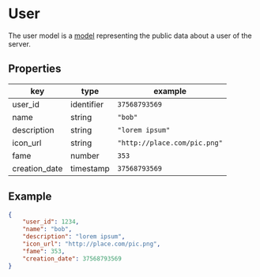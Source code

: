 # User

The user model is a [model](../models.md) representing the public data about a user of the server.

## Properties
| key           | type       | example                      |
| ------------- | ---------- | ---------------------------- |
| user_id       | identifier | `37568793569`                |
| name          | string     | `"bob"`                      |
| description   | string     | `"lorem ipsum"`              |
| icon_url      | string     | `"http://place.com/pic.png"` |
| fame          | number     | `353`                        |
| creation_date | timestamp  | `37568793569`                |

## Example
```json
{
	"user_id": 1234,
	"name": "bob",
	"description": "lorem ipsum",
	"icon_url": "http://place.com/pic.png",
	"fame": 353,
	"creation_date": 37568793569
}
```

